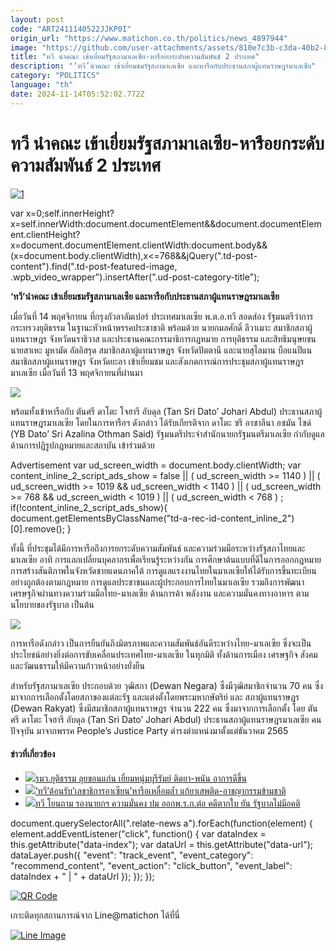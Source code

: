```yaml
---
layout: post
code: "ART2411140522JJKP0I"
origin_url: "https://www.matichon.co.th/politics/news_4897944"
image: "https://github.com/user-attachments/assets/810e7c3b-c3da-40b2-882b-fb1a83299389"
title: "ทวี นำคณะ เข้าเยี่ยมรัฐสภามาเลเซีย-หารือยกระดับความสัมพันธ์ 2 ประเทศ"
description: "‘ทวี’นำคณะ เข้าเยี่ยมชมรัฐสภามาเลเซีย และหารือกับประธานสภาผู้แทนราษฎรมาเลเซีย"
category: "POLITICS"
language: "th"
date: 2024-11-14T05:52:02.772Z
---
```


# ทวี นำคณะ เข้าเยี่ยมรัฐสภามาเลเซีย-หารือยกระดับความสัมพันธ์ 2 ประเทศ

[![](https://www.matichon.co.th/wp-content/uploads/2024/11/1-169.jpg "1")](https://www.matichon.co.th/wp-content/uploads/2024/11/1-169.jpg)

var x=0;self.innerHeight?x=self.innerWidth:document.documentElement&&document.documentElement.clientHeight?x=document.documentElement.clientWidth:document.body&&(x=document.body.clientWidth),x<=768&&jQuery(".td-post-content").find(".td-post-featured-image, .wpb\_video\_wrapper").insertAfter(".ud-post-category-title");

**‘ทวี’นำคณะ เข้าเยี่ยมชมรัฐสภามาเลเซีย และหารือกับประธานสภาผู้แทนราษฎรมาเลเซีย**

เมื่อวันที่ 14 พฤศจิกายน ที่กรุงกัวลาลัมเปอร์ ประเทศมาเลเซีย พ.ต.อ.ทวี สอดส่อง รัฐมนตรีว่าการกระทรวงยุติธรรม ในฐานะหัวหน้าพรรคประชาชาติ พร้อมด้วย นายกมลศักดิ์ ลีวาเมาะ สมาชิกสภาผู้แทนราษฎร จังหวัดนราธิวาส และประธานคณะกรรมาธิการกฎหมาย การยุติธรรม และสิทธิมนุษยชน นายสาเหะ มูหามัด อัลอิสรุด สมาชิกสภาผู้แทนราษฎร จังหวัดปัตตานี และนายสุไลมาน บือแนปีแน สมาชิกสภาผู้แทนราษฎร จังหวัดยะลา เข้าเยี่ยมชม และสังเกตการณ์การประชุมสภาผู้แทนราษฎรมาเลเซีย เมื่อวันที่ 13 พฤศจิกายนที่ผ่านมา

![](https://www.matichon.co.th/wp-content/uploads/2024/11/S__18637167_0.jpg)

พร้อมทั้งเข้าหารือกับ ตันศรี ดาโตะ โจฮารี อับดุล (Tan Sri Dato’ Johari Abdul) ประธานสภาผู้แทนราษฎรมาเลเซีย โดยในการหารือฯ ดังกล่าว ได้รับเกียรติจาก ดาโตะ ซรี อาซาลีนา อซมัน ไซด์ (YB Dato’ Sri Azalina Othman Said) รัฐมนตรีประจำสำนักนายกรัฐมนตรีมาเลเซีย กำกับดูแลด้านการปฏิรูปกฎหมายและสถาบัน เข้าร่วมด้วย

Advertisement var ud\_screen\_width = document.body.clientWidth; var content\_inline\_2\_script\_ads\_show = false || ( ud\_screen\_width >= 1140 ) || ( ud\_screen\_width >= 1019 && ud\_screen\_width < 1140 ) || ( ud\_screen\_width >= 768 && ud\_screen\_width < 1019 ) || ( ud\_screen\_width < 768 ) ; if(!content\_inline\_2\_script\_ads\_show){ document.getElementsByClassName("td-a-rec-id-content\_inline\_2")\[0\].remove(); }

ทั้งนี้ ที่ประชุมได้มีการหารือถึงการยกระดับความสัมพันธ์ และความร่วมมือระหว่างรัฐสภาไทยและมาเลเซีย อาทิ การแลกเปลี่ยนบุคลากรเพื่อเรียนรู้ระหว่างกัน การศึกษาต้นแบบที่ดีในการออกกฎหมาย การสร้างสันติภาพในจังหวัดชายแดนภาคใต้ การดูแลแรงงานไทยในมาเลเซียให้ได้รับการขึ้นทะเบียนอย่างถูกต้องตามกฎหมาย การดูแลประชาชนและผู้ประกอบการไทยในมาเลเซีย รวมถึงการพัฒนาเศรษฐกิจผ่านทางความร่วมมือไทย-มาเลเซีย ด้านการค้า พลังงาน และความมั่นคงทางอาหาร ตามนโยบายของรัฐบาล เป็นต้น

![](https://www.matichon.co.th/wp-content/uploads/2024/11/S__18637160.jpg)

การหารือดังกล่าว เป็นการยืนยันถึงมิตรภาพและความสัมพันธ์อันดีระหว่างไทย-มาเลเซีย ซึ่งจะเป็นประโยชน์อย่างยิ่งต่อการขับเคลื่อนประเทศไทย-มาเลเซีย ในทุกมิติ ทั้งด้านการเมือง เศรษฐกิจ สังคม และวัฒนธรรมให้มีความก้าวหน้าอย่างยั่งยืน

สำหรับรัฐสภามาเลเซีย ประกอบด้วย วุฒิสภา (Dewan Negara) ซึ่งมีวุฒิสมาชิกจำนวน 70 คน ซึ่งมาจากการเลือกตั้งโดยสภาของแต่ละรัฐ และแต่งตั้งโดยพระมหากษัตริย์ และ สภาผู้แทนราษฎร (Dewan Rakyat) ซึ่งมีสมาชิกสภาผู้แทนราษฎร จำนวน 222 คน ซึ่งมาจากการเลือกตั้ง โดย ตันศรี ดาโตะ โจฮารี อับดุล (Tan Sri Dato’ Johari Abdul) ประธานสภาผู้แทนราษฎรมาเลเซีย คนปัจจุบัน มาจากพรรค People’s Justice Party ดำรงตำแหน่งมาตั้งแต่ธันวาคม 2565

#### ข่าวที่เกี่ยวข้อง

*   [![](https://www.matichon.co.th/wp-content/uploads/2024/11/S__4202606_02.jpg)รมว.ยุติธรรม ลุยขอนแก่น เยี่ยมหนุ่มบุรีรัมย์ ติดยา-พนัน อาการดีขึ้น](https://www.matichon.co.th/politics/news_4891306)
*   [![](https://www.matichon.co.th/wp-content/uploads/2024/11/S__3056125.jpg)‘ทวี’ต้อนรับ’เลขาธิการอาเซียน’หารือเหลื่อมล้ำ แก้ยาเสพติด-อาชญากรรมข้ามชาติ](https://www.matichon.co.th/local/news_4883910)
*   [![](https://www.matichon.co.th/wp-content/uploads/2024/10/11-158.jpg)ทวี โยนถาม รองนายกฯ ความมั่นคง ปม ออกพ.ร.ก.ต่อ คดีตากใบ ยัน รัฐบาลไม่มีอคติ](https://www.matichon.co.th/politics/news_4860775)

document.querySelectorAll(".relate-news a").forEach(function(element) { element.addEventListener("click", function() { var dataIndex = this.getAttribute("data-index"); var dataUrl = this.getAttribute("data-url"); dataLayer.push({ "event": "track\_event", "event\_category": "recommend\_content", "event\_action": "click\_button", "event\_label": dataIndex + " | " + dataUrl }); }); });

[![QR Code](https://www.matichon.co.th/wp-content/uploads/2023/07/wob1371z.jpg)](https://lin.ee/ht0nDxX)

เกาะติดทุกสถานการณ์จาก Line@matichon ได้ที่นี่

[![Line Image](https://www.matichon.co.th/wp-content/uploads/2023/07/th.png)](https://lin.ee/ht0nDxX)